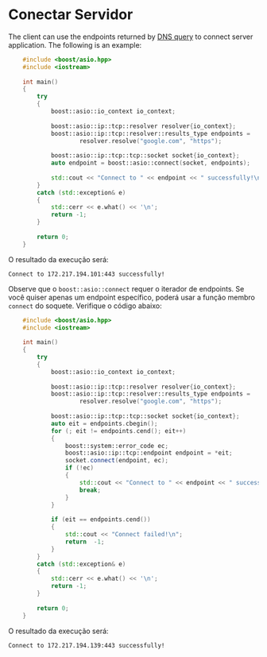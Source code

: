 # Conectar Servidor

The client can use the endpoints returned by [DNS query](dns-query.md) to connect server application. The following is an example:  

```cpp
	#include <boost/asio.hpp>
	#include <iostream>
	
	int main()
	{
	    try
	    {
	        boost::asio::io_context io_context;
	
	        boost::asio::ip::tcp::resolver resolver{io_context};
	        boost::asio::ip::tcp::resolver::results_type endpoints =
	                resolver.resolve("google.com", "https");
	
	        boost::asio::ip::tcp::tcp::socket socket{io_context};
	        auto endpoint = boost::asio::connect(socket, endpoints);
	
	        std::cout << "Connect to " << endpoint << " successfully!\n";
	    }
	    catch (std::exception& e)
	    {
	        std::cerr << e.what() << '\n';
	        return -1;
	    }
	
	    return 0;
	}
```

O resultado da execução será:  

	Connect to 172.217.194.101:443 successfully!

<!-- Please notice `boost::asio::connect` requires the iterator of endpoints. If you just want one specified endpoint, you can use `connect` member function of socket. Check following code:    -->
Observe que o `boost::asio::connect` requer o iterador de endpoints. Se você quiser apenas um endpoint específico, poderá usar a função membro `connect` do soquete. Verifique o código abaixo:

```cpp
	#include <boost/asio.hpp>
	#include <iostream>
	
	int main()
	{
	    try
	    {
	        boost::asio::io_context io_context;
	
	        boost::asio::ip::tcp::resolver resolver{io_context};
	        boost::asio::ip::tcp::resolver::results_type endpoints =
	                resolver.resolve("google.com", "https");
	
	        boost::asio::ip::tcp::tcp::socket socket{io_context};
	        auto eit = endpoints.cbegin();
	        for (; eit != endpoints.cend(); eit++)
	        {
	            boost::system::error_code ec;
	            boost::asio::ip::tcp::endpoint endpoint = *eit;
	            socket.connect(endpoint, ec);
	            if (!ec)
	            {
	                std::cout << "Connect to " << endpoint << " successfully!\n";
	                break;
	            }
	        }
	
	        if (eit == endpoints.cend())
	        {
	            std::cout << "Connect failed!\n";
	            return  -1;
	        }
	    }
	    catch (std::exception& e)
	    {
	        std::cerr << e.what() << '\n';
	        return -1;
	    }
	
	    return 0;
	}
```

O resultado da execução será:  

	Connect to 172.217.194.139:443 successfully!
